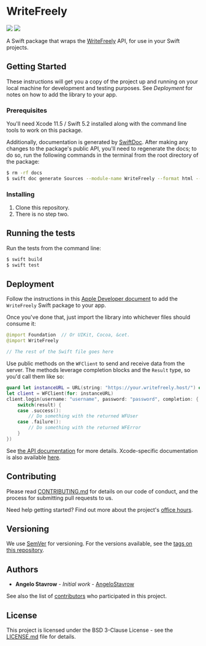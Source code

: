 # WriteFreely

[![](https://img.shields.io/endpoint?url=https%3A%2F%2Fswiftpackageindex.com%2Fapi%2Fpackages%2Fwritefreely%2Fwritefreely-swift%2Fbadge%3Ftype%3Dswift-versions)](https://swiftpackageindex.com/writefreely/writefreely-swift)
[![](https://img.shields.io/endpoint?url=https%3A%2F%2Fswiftpackageindex.com%2Fapi%2Fpackages%2Fwritefreely%2Fwritefreely-swift%2Fbadge%3Ftype%3Dplatforms)](https://swiftpackageindex.com/writefreely/writefreely-swift)

A Swift package that wraps the [WriteFreely](https://writefreely.org) API, for use in your Swift projects.

## Getting Started

These instructions will get you a copy of the project up and running on your local machine for development and testing purposes. See _Deployment_ for notes on how to add the library to your app.

### Prerequisites

You'll need Xcode 11.5 / Swift 5.2 installed along with the command line tools to work on this package.

Additionally, documentation is generated by [SwiftDoc](https://github.com/SwiftDocOrg/swift-doc). After making any changes to the package's public API, you'll need to regenerate the docs; to do so, run the following commands in the terminal from the root directory of the package:

```bash
$ rm -rf docs
$ swift doc generate Sources --module-name WriteFreely --format html --output ./docs
```

### Installing

1. Clone this repository.
2. There is no step two.

## Running the tests

Run the tests from the command line:

```bash
$ swift build
$ swift test
```

## Deployment

Follow the instructions in this [Apple Developer document](https://developer.apple.com/documentation/swift_packages/adding_package_dependencies_to_your_app) to add the `WriteFreely` Swift package to your app.

Once you've done that, just import the library into whichever files should consume it:

```swift
@import Foundation  // Or UIKit, Cocoa, &cet.
@import WriteFreely

// The rest of the Swift file goes here
```

Use public methods on the `WFClient` to send and receive data from the server. The methods leverage completion blocks and the `Result` type, so you'd call them like so:

```swift
guard let instanceURL = URL(string: "https://your.writefreely.host/") else { fatalError() }
let client = WFClient(for: instanceURL)
client.login(username: "username", password: "password", completion: { result in
    switch(result) {
    case .success():
        // Do something with the returned WFUser
    case .failure():
        // Do something with the returned WFError
    }
})
```

See [the API documentation](https://developers.write.as/docs/api/?swift) for more details. Xcode-specific documentation is also available [here](https://writefreely.github.io/writefreely-swift/).

## Contributing

Please read [CONTRIBUTING.md](CONTRIBUTING.md) for details on our code of conduct, and the process for submitting pull requests to us.

Need help getting started? Find out more about the project's [office hours](https://discuss.write.as/t/office-hours-for-writefreely-swift-projects/2788).

## Versioning

We use [SemVer](http://semver.org/) for versioning. For the versions available, see the [tags on this repository](https://github.com/writeas/writefreely-swift/tags).

## Authors

* **Angelo Stavrow** - *Initial work* - [AngeloStavrow](https://github.com/AngeloStavrow)

See also the list of [contributors](https://github.com/writeas/writefreely-swift/contributors) who participated in this project.

## License

This project is licensed under the BSD 3-Clause License - see the [LICENSE.md](LICENSE.md) file for details.
